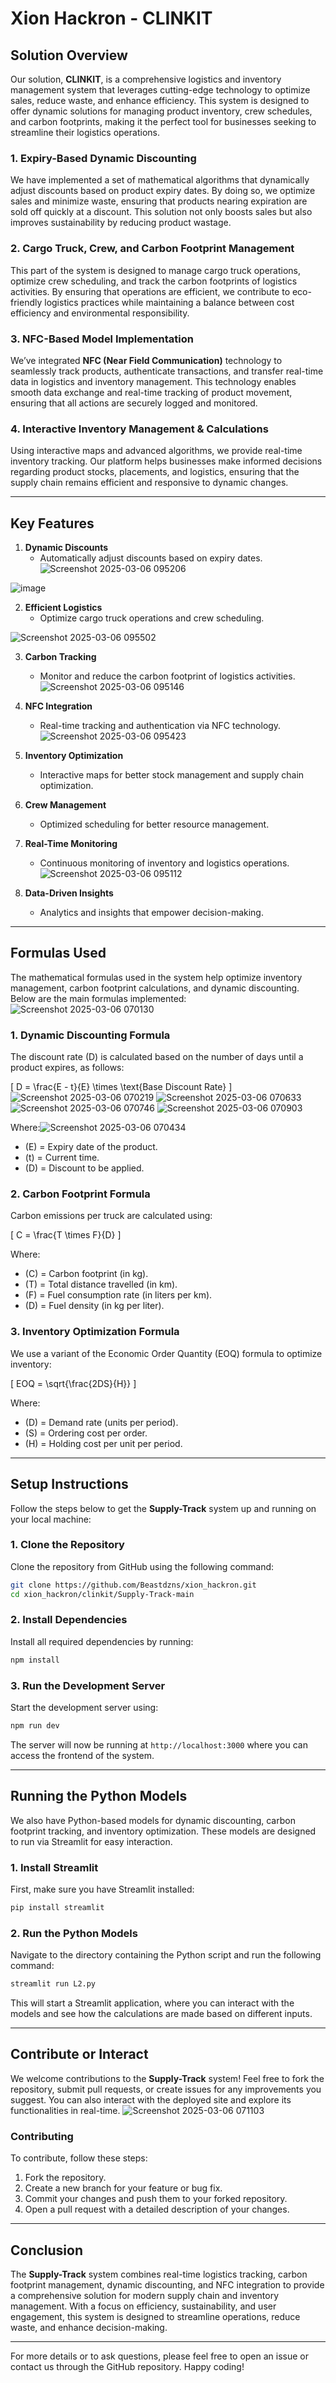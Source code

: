 # Xion Hackron - CLINKIT

## Solution Overview


Our solution, **CLINKIT**, is a comprehensive logistics and inventory management system that leverages cutting-edge technology to optimize sales, reduce waste, and enhance efficiency. This system is designed to offer dynamic solutions for managing product inventory, crew schedules, and carbon footprints, making it the perfect tool for businesses seeking to streamline their logistics operations.

### 1. Expiry-Based Dynamic Discounting  
We have implemented a set of mathematical algorithms that dynamically adjust discounts based on product expiry dates. By doing so, we optimize sales and minimize waste, ensuring that products nearing expiration are sold off quickly at a discount. This solution not only boosts sales but also improves sustainability by reducing product wastage.

### 2. Cargo Truck, Crew, and Carbon Footprint Management  
This part of the system is designed to manage cargo truck operations, optimize crew scheduling, and track the carbon footprints of logistics activities. By ensuring that operations are efficient, we contribute to eco-friendly logistics practices while maintaining a balance between cost efficiency and environmental responsibility.

### 3. NFC-Based Model Implementation  
We’ve integrated **NFC (Near Field Communication)** technology to seamlessly track products, authenticate transactions, and transfer real-time data in logistics and inventory management. This technology enables smooth data exchange and real-time tracking of product movement, ensuring that all actions are securely logged and monitored.

### 4. Interactive Inventory Management & Calculations  
Using interactive maps and advanced algorithms, we provide real-time inventory tracking. Our platform helps businesses make informed decisions regarding product stocks, placements, and logistics, ensuring that the supply chain remains efficient and responsive to dynamic changes.

---

## Key Features

1. **Dynamic Discounts**  
   - Automatically adjust discounts based on expiry dates.
   ![Screenshot 2025-03-06 095206](https://github.com/user-attachments/assets/38f8ddca-fc70-43d9-87ec-384e9c3904fe)

![image](https://github.com/user-attachments/assets/056bcec0-d062-48c2-bf47-db7f23aab261)


2. **Efficient Logistics**  
   - Optimize cargo truck operations and crew scheduling.

![Screenshot 2025-03-06 095502](https://github.com/user-attachments/assets/25a5532c-054d-454b-8041-7ee3d0555c13)

   
3. **Carbon Tracking**  
   - Monitor and reduce the carbon footprint of logistics activities.
![Screenshot 2025-03-06 095146](https://github.com/user-attachments/assets/ffd4364b-9984-43fa-9600-3e1881aa9ce5)

   
4. **NFC Integration**  
   - Real-time tracking and authentication via NFC technology.
![Screenshot 2025-03-06 095423](https://github.com/user-attachments/assets/b3206a33-e6e3-4174-b829-81337c18ec07)

   
5. **Inventory Optimization**  
   - Interactive maps for better stock management and supply chain optimization.
   
6. **Crew Management**  
   - Optimized scheduling for better resource management.
   
7. **Real-Time Monitoring**  
   - Continuous monitoring of inventory and logistics operations.
![Screenshot 2025-03-06 095112](https://github.com/user-attachments/assets/f3ddac13-9c4e-423e-b508-dd3a4e3a3110)

   
8. **Data-Driven Insights**  
   - Analytics and insights that empower decision-making.

---

## Formulas Used

The mathematical formulas used in the system help optimize inventory management, carbon footprint calculations, and dynamic discounting. Below are the main formulas implemented:
![Screenshot 2025-03-06 070130](https://github.com/user-attachments/assets/f5acf82c-dd4c-41d0-a89d-31083b20d52a)

### 1. **Dynamic Discounting Formula**  
The discount rate \(D\) is calculated based on the number of days until a product expires, as follows:

\[
D = \frac{E - t}{E} \times \text{Base Discount Rate}
\]![Screenshot 2025-03-06 070219](https://github.com/user-attachments/assets/05510b3e-41fa-4234-93e5-fc5b2ced3ed6)
![Screenshot 2025-03-06 070633](https://github.com/user-attachments/assets/17febcf0-c87a-486d-9f0b-788f2d4a528c)
![Screenshot 2025-03-06 070746](https://github.com/user-attachments/assets/4f28e000-4db9-4b00-b66e-da0a40804875)
![Screenshot 2025-03-06 070903](https://github.com/user-attachments/assets/ebf8db0b-d0a8-423b-8fa4-05ebde52306a)


Where:![Screenshot 2025-03-06 070434](https://github.com/user-attachments/assets/c244f709-9006-4298-9e59-2781851948ca)

- \(E\) = Expiry date of the product.
- \(t\) = Current time.
- \(D\) = Discount to be applied.

### 2. **Carbon Footprint Formula**  
Carbon emissions per truck are calculated using:

\[
C = \frac{T \times F}{D}
\]

Where:
- \(C\) = Carbon footprint (in kg).
- \(T\) = Total distance travelled (in km).
- \(F\) = Fuel consumption rate (in liters per km).
- \(D\) = Fuel density (in kg per liter).

### 3. **Inventory Optimization Formula**  
We use a variant of the Economic Order Quantity (EOQ) formula to optimize inventory:

\[
EOQ = \sqrt{\frac{2DS}{H}}
\]

Where:
- \(D\) = Demand rate (units per period).
- \(S\) = Ordering cost per order.
- \(H\) = Holding cost per unit per period.

---

## Setup Instructions

Follow the steps below to get the **Supply-Track** system up and running on your local machine:

### 1. Clone the Repository
Clone the repository from GitHub using the following command:

```bash
git clone https://github.com/Beastdzns/xion_hackron.git
cd xion_hackron/clinkit/Supply-Track-main
```

### 2. Install Dependencies
Install all required dependencies by running:

```bash
npm install
```

### 3. Run the Development Server
Start the development server using:

```bash
npm run dev
```

The server will now be running at `http://localhost:3000` where you can access the frontend of the system.

---

## Running the Python Models

We also have Python-based models for dynamic discounting, carbon footprint tracking, and inventory optimization. These models are designed to run via Streamlit for easy interaction.

### 1. Install Streamlit
First, make sure you have Streamlit installed:

```bash
pip install streamlit
```

### 2. Run the Python Models
Navigate to the directory containing the Python script and run the following command:

```bash
streamlit run L2.py
```

This will start a Streamlit application, where you can interact with the models and see how the calculations are made based on different inputs.

---

## Contribute or Interact

We welcome contributions to the **Supply-Track** system! Feel free to fork the repository, submit pull requests, or create issues for any improvements you suggest. You can also interact with the deployed site and explore its functionalities in real-time.
![Screenshot 2025-03-06 071103](https://github.com/user-attachments/assets/3d69c439-5b1c-4c5f-8ccc-9b360b08ce48)

### Contributing
To contribute, follow these steps:

1. Fork the repository.
2. Create a new branch for your feature or bug fix.
3. Commit your changes and push them to your forked repository.
4. Open a pull request with a detailed description of your changes.

---

## Conclusion

The **Supply-Track** system combines real-time logistics tracking, carbon footprint management, dynamic discounting, and NFC integration to provide a comprehensive solution for modern supply chain and inventory management. With a focus on efficiency, sustainability, and user engagement, this system is designed to streamline operations, reduce waste, and enhance decision-making.

---

For more details or to ask questions, please feel free to open an issue or contact us through the GitHub repository. Happy coding!
